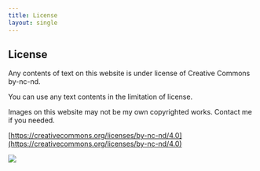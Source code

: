 ```yaml
---
title: License
layout: single
---
```


## License

Any contents of text on this website is under license of Creative Commons by-nc-nd.

You can use any text contents in the limitation of license.

Images on this website may not be my own copyrighted works. Contact me if you needed.


[https://creativecommons.org/licenses/by-nc-nd/4.0](https://creativecommons.org/licenses/by-nc-nd/4.0)


<a href="https://creativecommons.org/licenses/by-nc-nd/4.0/deed.ja"><img src="/assets/img/license.svg" style="max-width:300px;"></a>
